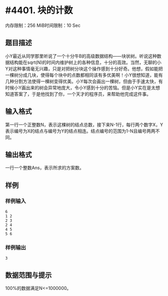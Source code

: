 # #4401. 块的计数

内存限制：256 MiB时间限制：10 Sec

## 题目描述

小Y最近从同学那里听说了一个十分牛B的高级数据结构&mdash;&mdash;块状树。听说这种数据结构能在sqrt(N)的时间内维护树上的各种信息，十分的高效。当然，无聊的小Y对这种事情毫无兴趣，只是对把树分块这个操作感到十分好奇。他想，假如能把一棵树分成几块，使得每个块中的点数都相同该有多优美啊！小Y很想知道，能有几种分割方法使得一棵树变得优美。小Y每次会画出一棵树，但由于手速太快，有时候小Y画出来的树会异常地庞大，令小Y感到十分的苦恼。但是小Y实在是太想知道答案了，于是他找到了你，一个天才的程序员，来帮助他完成这件事。

## 输入格式

  第一行一个正整数N，表示这棵树的结点总数，接下来N-1行，每行两个数字X，Y表示编号为X的结点与编号为Y的结点相连。结点编号的范围为1-N且编号两两不同。

## 输出格式

一行一个整数Ans，表示所求的方案数。

## 样例

### 样例输入

    
    6
    1 2
    2 3
    2 4
    4 5
    5 6
    

### 样例输出

    
    3
    

## 数据范围与提示

100%的数据满足N<=1000000。
